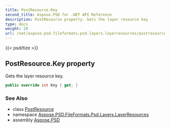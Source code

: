 ```yaml
---
title: PostResource.Key
second_title: Aspose.PSD for .NET API Reference
description: PostResource property. Gets the layer resource key
type: docs
weight: 20
url: /net/aspose.psd.fileformats.psd.layers.layerresources/postresource/key/
---
```

{{< psd/tize >}}
## PostResource.Key property

Gets the layer resource key.

```csharp
public override int Key { get; }
```

### See Also

* class [PostResource](../)
* namespace [Aspose.PSD.FileFormats.Psd.Layers.LayerResources](../../postresource/)
* assembly [Aspose.PSD](../../../)


